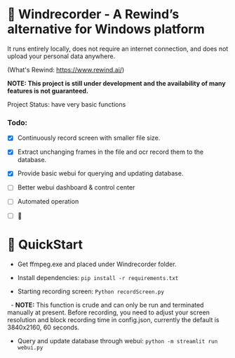 # 🦝 Windrecorder - A Rewind’s alternative for Windows platform

It runs entirely locally, does not require an internet connection, and does not upload your personal data anywhere.

(What's Rewind: https://www.rewind.ai/)


**NOTE: This project is still under development and the availability of many features is not guaranteed.**

Project Status: have very basic functions


### Todo:
- [x] Continuously record screen with smaller file size.
- [x] Extract unchanging frames in the file and ocr record them to the database.
- [x] Provide basic webui for querying and updating database.
- [ ] Better webui dashboard & control center
- [ ] Automated operation
- [ ] 🤔


# 🦝 QuickStart

- Get ffmpeg.exe and placed under Windrecorder folder.

- Install dependencies: `pip install -r requirements.txt`

- Starting recording screen: `Python recordScreen.py`

  - **NOTE:** This function is crude and can only be run and terminated manually at present. Before recording, you need to adjust your screen resolution and block recording time in config.json, currently the default is 3840x2160, 60 seconds.

- Query and update database through webui: `python -m streamlit run webui.py`